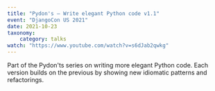 ```yaml
---
title: "Pydon's – Write elegant Python code v1.1"
event: "DjangoCon US 2021"
date: 2021-10-23
taxonomy:
    category: talks
watch: "https://www.youtube.com/watch?v=s6dJab2qwkg"
---
```


Part of the Pydon'ts series on writing more elegant Python code.  Each version builds on the previous by showing new idiomatic patterns and refactorings.